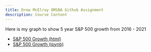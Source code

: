 ```yaml
---
title: Drew McElroy OMSBA Github Assignment
description: Course Content
---
```


Here is my graph to show 5 year S&P 500 growth from 2016 - 2021
- [S&P 500 Growth (html)](S&P_500_Growth.html)
- [S&P 500 Growth (ipynb)](S&P_500_Growth.ipynb)

